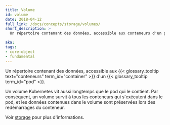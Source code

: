 ```yaml
---
title: Volume
id: volume
date: 2018-04-12
full_link: /docs/concepts/storage/volumes/
short_description: >
  Un répertoire contenant des données, accessible aux conteneurs d'un pod.

aka: 
tags:
- core-object
- fundamental
---
```

 Un répertoire contenant des données, accessible aux {{< glossary_tooltip text="conteneurs" term_id="container" >}} d'un {{< glossary_tooltip term_id="pod" >}}.

<!--more--> 

Un volume Kubernetes vit aussi longtemps que le pod qui le contient. Par conséquent, un volume survit à tous les conteneurs qui s'exécutent dans le pod, et les données contenues dans le volume sont préservées lors des redémarrages du conteneur.

Voir [storage](https://kubernetes.io/docs/concepts/storage/) pour plus d'informations.
